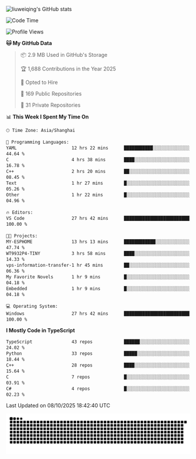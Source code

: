![liuweiqing's GitHub stats](https://github-readme-stats.vercel.app/api?username=14790897&show_icons=true&locale=cn&include_all_commits=true&count_private=true)

<!--START_SECTION:waka-->
![Code Time](http://img.shields.io/badge/Code%20Time-2%2C614%20hrs%203%20mins-blue)

![Profile Views](http://img.shields.io/badge/Profile%20Views-23-blue)

**🐱 My GitHub Data** 

> 📦 2.9 MB Used in GitHub's Storage 
 > 
> 🏆 1,688 Contributions in the Year 2025
 > 
> 💼 Opted to Hire
 > 
> 📜 169 Public Repositories 
 > 
> 🔑 31 Private Repositories 
 > 
📊 **This Week I Spent My Time On** 

```text
🕑︎ Time Zone: Asia/Shanghai

💬 Programming Languages: 
YAML                     12 hrs 22 mins      ███████████░░░░░░░░░░░░░░   44.64 % 
C                        4 hrs 38 mins       ████░░░░░░░░░░░░░░░░░░░░░   16.78 % 
C++                      2 hrs 20 mins       ██░░░░░░░░░░░░░░░░░░░░░░░   08.45 % 
Text                     1 hr 27 mins        █░░░░░░░░░░░░░░░░░░░░░░░░   05.26 % 
Other                    1 hr 22 mins        █░░░░░░░░░░░░░░░░░░░░░░░░   04.96 % 

🔥 Editors: 
VS Code                  27 hrs 42 mins      █████████████████████████   100.00 % 

🐱‍💻 Projects: 
MY-ESPHOME               13 hrs 13 mins      ████████████░░░░░░░░░░░░░   47.74 % 
WT9932P4-TINY            3 hrs 58 mins       ████░░░░░░░░░░░░░░░░░░░░░   14.33 % 
vps-information-transfer-1 hr 45 mins        ██░░░░░░░░░░░░░░░░░░░░░░░   06.36 % 
My Favorite Novels       1 hr 9 mins         █░░░░░░░░░░░░░░░░░░░░░░░░   04.18 % 
Embedded                 1 hr 9 mins         █░░░░░░░░░░░░░░░░░░░░░░░░   04.18 % 

💻 Operating System: 
Windows                  27 hrs 42 mins      █████████████████████████   100.00 % 
```

**I Mostly Code in TypeScript** 

```text
TypeScript               43 repos            ██████░░░░░░░░░░░░░░░░░░░   24.02 % 
Python                   33 repos            █████░░░░░░░░░░░░░░░░░░░░   18.44 % 
C++                      28 repos            ████░░░░░░░░░░░░░░░░░░░░░   15.64 % 
C                        7 repos             █░░░░░░░░░░░░░░░░░░░░░░░░   03.91 % 
C#                       4 repos             █░░░░░░░░░░░░░░░░░░░░░░░░   02.23 % 
```




 Last Updated on 08/10/2025 18:42:40 UTC
<!--END_SECTION:waka-->

<picture>
  <source media="(prefers-color-scheme: dark)" srcset="https://raw.githubusercontent.com/14790897/14790897/output/github-contribution-grid-snake-dark.svg" />
  <source media="(prefers-color-scheme: light)" srcset="https://raw.githubusercontent.com/14790897/14790897/output/github-contribution-grid-snake.svg" />
  <img alt="github-snake" src="https://raw.githubusercontent.com/14790897/14790897/output/github-contribution-grid-snake.svg" />
</picture>

